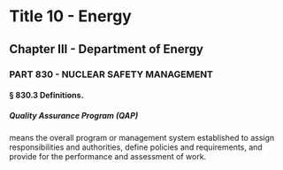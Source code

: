
# Title 10 - Energy
## Chapter III - Department of Energy
### PART 830 - NUCLEAR SAFETY MANAGEMENT
#### § 830.3 Definitions.
##### Quality Assurance Program (QAP)

means the overall program or management system established to assign responsibilities and authorities, define policies and requirements, and provide for the performance and assessment of work.
